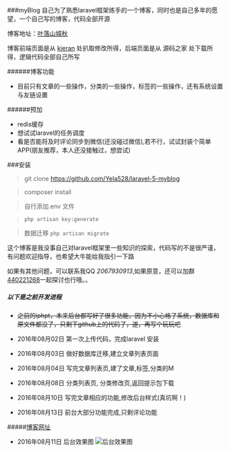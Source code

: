 ###myBlog
自己为了熟悉laravel框架练手的一个博客，同时也是自己多年的愿望，一个自己写的博客，代码全部开源

博客地址：[叶落山城秋](http://iphpt.com)

博客前端页面是从 [kieran](https://github.com/SuperKieran/TKL) 处扒取修改所得，后端页面是从 源码之家 处下载所得，逻辑代码全部自己所写

######博客功能
* 目前只有文章的一些操作，分类的一些操作，标签的一些操作，还有系统设置与友链设置

######预加
* redis缓存
* 想试试laravel的任务调度
* 看是否能将及时评论同步到微信(还没碰过微信),若不行，试试封装个简单APP(朋友推荐，本人还没接触过，想尝试)

###安装
> git clone https://github.com/Yela528/laravel-5-myblog

> composer install

> 自行添加.env 文件

> `php artisan key:generate`

> 数据迁移 `php artisan migrate`

这个博客是我没事自己对laravel框架里一些知识的探索，代码写的不是很严谨，有问题欢迎指导，也希望大牛能给我指引一下路

如果有其他问题，可以联系我QQ *2067930913*,如果原意，还可以加群[440221268](点击链接加入群【PHP编程技术交流群】：http://jq.qq.com/?_wv=1027&k=2CTYswa)一起探讨也行哦。。






##### 以下是之前开发进程

- ~~之前的iphpt，本来后台都写好了很多功能，因为不小心格了系统，数据库和原文件都没了，只剩下github上的代码了，遂，再写个玩玩吧~~

- 2016年08月02日 第一次上传代码，完成laravel 安装
- 2016年08月03日 做好数据库迁移,建立文章列表页面
- 2016年08月04日 写完文章列表页,建了文章,标签,分类的M
- 2016年08月08日 分类列表页, 分类修改页,返回提示包下载
- 2016年08月10日 写完文章相应的功能,修改后台样式(真坑啊！)
- 2016年08月13日 前台大部分功能完成,只剩评论功能


#####<a href="http://www.iphpt.com" target='_blank'>博客网址</a>



- 2016年08月11日 后台效果图 ![后台效果图](http://obq9881x1.bkt.clouddn.com/2016.png)